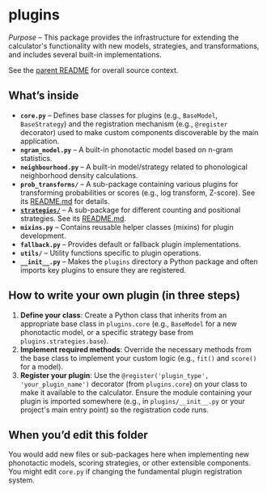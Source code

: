 # plugins

*Purpose* – This package provides the infrastructure for extending the calculator's functionality with new models, strategies, and transformations, and includes several built-in implementations.

See the [parent README](../../README.md) for overall source context.

## What’s inside
- **`core.py`** – Defines base classes for plugins (e.g., `BaseModel`, `BaseStrategy`) and the registration mechanism (e.g., `@register` decorator) used to make custom components discoverable by the main application.
- **`ngram_model.py`** – A built-in phonotactic model based on n-gram statistics.
- **`neighbourhood.py`** – A built-in model/strategy related to phonological neighborhood density calculations.
- **`prob_transforms/`** – A sub-package containing various plugins for transforming probabilities or scores (e.g., log transform, Z-score). See its [README.md](./prob_transforms/README.md) for details.
- **[`strategies/`](./strategies/README.md)** – A sub-package for different counting and positional strategies. See its [README.md](./strategies/README.md).
- **`mixins.py`** – Contains reusable helper classes (mixins) for plugin development.
- **`fallback.py`** – Provides default or fallback plugin implementations.
- **`utils/`** – Utility functions specific to plugin operations.
- **`__init__.py`** – Makes the `plugins` directory a Python package and often imports key plugins to ensure they are registered.

## How to write your own plugin (in three steps)
1.  **Define your class**: Create a Python class that inherits from an appropriate base class in `plugins.core` (e.g., `BaseModel` for a new phonotactic model, or a specific strategy base from `plugins.strategies.base`).
2.  **Implement required methods**: Override the necessary methods from the base class to implement your custom logic (e.g., `fit()` and `score()` for a model).
3.  **Register your plugin**: Use the `@register('plugin_type', 'your_plugin_name')` decorator (from `plugins.core`) on your class to make it available to the calculator. Ensure the module containing your plugin is imported somewhere (e.g., in `plugins/__init__.py` or your project's main entry point) so the registration code runs.

## When you’d edit this folder
You would add new files or sub-packages here when implementing new phonotactic models, scoring strategies, or other extensible components. You might edit `core.py` if changing the fundamental plugin registration system.
